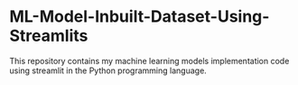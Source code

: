 # ML-Model-Inbuilt-Dataset-Using-Streamlits
This repository contains my machine learning models implementation code using streamlit in the Python programming language.
